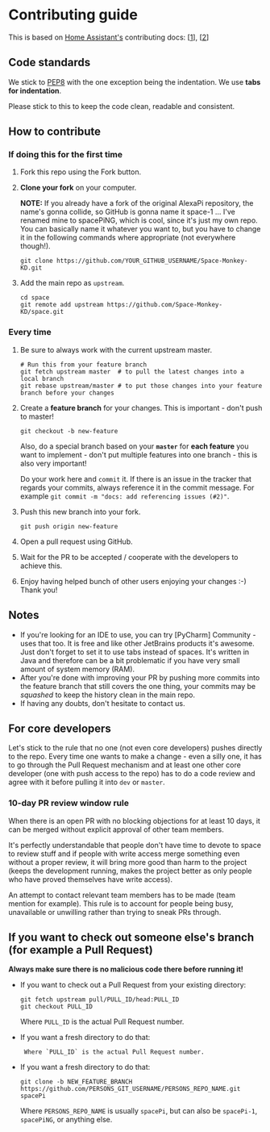 # Contributing guide

This is based on [Home Assistant's](https://github.com/home-assistant/home-assistant) contributing docs: [[1](https://home-assistant.io/developers/development_environment/)], [[2](https://home-assistant.io/developers/development_catching_up/)]

## Code standards

We stick to [PEP8](https://www.python.org/dev/peps/pep-0008/) with the one exception being the indentation.
We use **tabs for indentation**.

Please stick to this to keep the code clean, readable and consistent.

## How to contribute

### If doing this for the first time
1. Fork this repo using the Fork button.
2. **Clone your fork** on your computer.
     
   **NOTE:** If you already have a fork of the original AlexaPi repository, the name's gonna collide, so GitHub is gonna name it space-1 ... I've renamed mine to spacePiNG, which is cool, since it's just my own repo. You can basically name it whatever you want to, but you have to change it in the following commands where appropriate (not everywhere though!).

    ```
    git clone https://github.com/YOUR_GITHUB_USERNAME/Space-Monkey-KD.git
    ```

3. Add the main repo as `upstream`.

    ```
    cd space
    git remote add upstream https://github.com/Space-Monkey-KD/space.git
     ```

### Every time
1. Be sure to always work with the current upstream master.

    ```
    # Run this from your feature branch
    git fetch upstream master  # to pull the latest changes into a local branch
    git rebase upstream/master # to put those changes into your feature branch before your changes
    ```
2. Create a **feature branch** for your changes. This is important - don't push to master!

    ```
    git checkout -b new-feature
    ```
    
    Also, do a special branch based on your **`master`** for **each feature** you want to implement - don't put multiple features into 
    one branch - this is also very important!
    
    Do your work here and `commit` it.
    If there is an issue in the tracker that regards your commits, always reference it in the commit message.
    For example `git commit -m "docs: add referencing issues (#2)"`.
3. Push this new branch into your fork.

    ```
    git push origin new-feature
    ```
    
4. Open a pull request using GitHub.
5. Wait for the PR to be accepted / cooperate with the developers to achieve this.
6. Enjoy having helped bunch of other users enjoying your changes :-) Thank you!

## Notes

- If you're looking for an IDE to use, you can try [PyCharm] Community -  uses that too. It is free and like other JetBrains products 
it's awesome. Just don't forget to set it to use tabs instead of spaces. It's written in Java and therefore can be a bit problematic if 
you have very small amount of system memory (RAM). 
- After you're done with improving your PR by pushing more commits into the feature branch that still covers the one thing, your commits
may be _squashed_ to keep the history clean in the main repo.
- If having any doubts, don't hesitate to contact us.


## For core developers

Let's stick to the rule that no one (not even core developers) pushes directly to the repo. Every time one wants to make a change - even a silly one, it has to go through the Pull Request mechanism and at least one other core developer (one with push access to the repo) has to do a code review and agree with it before pulling it into `dev` or `master`.

### 10-day PR review window rule

When there is an open PR with no blocking objections for at least 10 days, it can be merged without explicit approval of other team 
members.

It's perfectly understandable that people don't have time to devote to space to review stuff and if people with write access merge 
something even without a proper review, it will bring more good than harm to the project (keeps the development running, makes the 
project better as only people who have proved themselves have write access).

An attempt to contact relevant team members has to be made (team mention for example). This rule is to account for people being busy, 
unavailable or unwilling rather than trying to sneak PRs through.

## If you want to check out someone else's branch (for example a Pull Request)

**Always make sure there is no malicious code there before running it!**

- If you want to check out a Pull Request from your existing directory:

    ```
    git fetch upstream pull/PULL_ID/head:PULL_ID
    git checkout PULL_ID
    ```
    Where `PULL_ID` is the actual Pull Request number.

- If you want a fresh directory to do that:
    ```
     Where `PULL_ID` is the actual Pull Request number.

- If you want a fresh directory to do that:
    ```
    git clone -b NEW_FEATURE_BRANCH https://github.com/PERSONS_GIT_USERNAME/PERSONS_REPO_NAME.git spacePi
    ```
    Where `PERSONS_REPO_NAME` is usually `spacePi`, but can also be `spacePi-1`, `spacePiNG`, or anything else.


